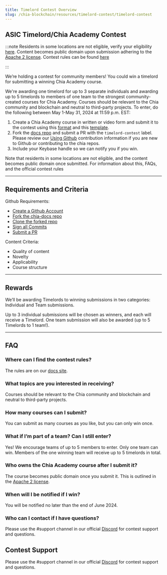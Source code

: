 ```yaml
---
title: Timelord Contest Overview
slug: /chia-blockchain/resources/timelord-contest/timelord-contest
---
```


## ASIC Timelord/Chia Academy Contest

:::note
Residents in some locations are not eligible, verify your eligibility [here](/chia-blockchain/resources/timelord-contest/timelord-contest-rules/#2-eligibility).
Content becomes public domain upon submission adhering to the [Apache 2 license](https://github.com/Chia-Network/chia-docs/blob/18453e23e64644a2ca84e5761ce1b23d2becdf5b/LICENSE).
Contest rules can be found [here](/chia-blockchain/resources/timelord-contest/timelord-contest-rules)

:::

We’re holding a contest for community members! You could win a timelord for submitting a winning Chia Academy course.

We're awarding one timelord for up to 3 separate individuals and awarding up to 5 timelords to members of one team to the strongest community-created courses for Chia Academy. Courses should be relevant to the Chia community and blockchain and neutral to third-party projects.
To enter, do the following between May 1-May 31, 2024 at 11:59 p.m. EST:

1. Create a Chia Academy course in written or video form and submit it to the contest using this [format](https://docs.chia.net/academy-overview/) and this [template](https://github.com/Chia-Network/chia-docs/blob/33269c4ab9a661fbaf2a61aaa062e88639e17f8f/docs/academy/academy-intro/academy-overview.md).
2. Fork the [docs repo](https://github.com/Chia-Network/chia-docs/tree/main) and submit a PR with the `timelord-contest` label. Please review our [Using Github](/contribution/using-github) contribution information if you are new to Github or contributing to the chia repos.
3. Include your Keybase handle so we can notify you if you win.

Note that residents in some locations are not eligible, and the content becomes public domain once submitted. For information about this, FAQs, and the official contest rules

---

## Requirements and Criteria

Github Requirements:

- [Create a Github Account](/contribution/using-github#create-a-github-account)
- [Fork the chia-docs repo](/contribution/using-github#forking-a-repository)
- [Clone the forked repo](/contribution/using-github#cloning-a-forked-repository)
- [Sign all Commits](/contribution/using-github#setup-commit-signing)
- [Submit a PR](/contribution/using-github#making-a-pull-request)

Content Criteria:

- Quality of content
- Novelty
- Applicability
- Course structure

---

## Rewards

We’ll be awarding Timelords to winning submissions in two categories: Individual and Team submissions.

Up to 3 individual submissions will be chosen as winners, and each will receive a Timelord. One team submission will also be awarded (up to 5 Timelords to 1 team!).

---

## FAQ

### Where can I find the contest rules?

The rules are on our [docs site](/chia-blockchain/resources/timelord-contest/timelord-contest-rules).

### What topics are you interested in receiving?

Courses should be relevant to the Chia community and blockchain and neutral to third-party projects.

### How many courses can I submit?

You can submit as many courses as you like, but you can only win once.

### What if I’m part of a team? Can I still enter?

Yes! We encourage teams of up to 5 members to enter. Only one team can win. Members of the one winning team will receive up to 5 timelords in total.

### Who owns the Chia Academy course after I submit it?

The course becomes public domain once you submit it. This is outlined in the [Apache 2 license](https://github.com/Chia-Network/chia-docs/blob/18453e23e64644a2ca84e5761ce1b23d2becdf5b/LICENSE).

### When will I be notified if I win?

You will be notified no later than the end of June 2024.

### Who can I contact if I have questions?

Please use the #support channel in our official [Discord](https://discord.gg/chia) for contest support and questions.

## Contest Support

Please use the #support channel in our official [Discord](https://discord.gg/chia) for contest support and questions.
